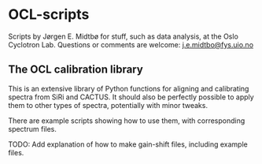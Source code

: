 # OCL-scripts

Scripts by Jørgen E. Midtbø for stuff, such as data analysis, at the Oslo Cyclotron Lab.
Questions or comments are welcome: j.e.midtbo@fys.uio.no

## The OCL calibration library
This is an extensive library of Python functions for aligning and calibrating spectra from SiRi and CACTUS. It should also be perfectly possible to apply them to other types of spectra, potentially with minor tweaks. 

There are example scripts showing how to use them, with corresponding spectrum files.




TODO: Add explanation of how to make gain-shift files, including example files.